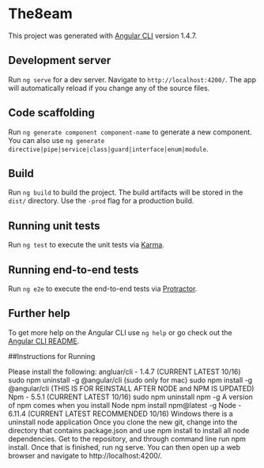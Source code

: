 # The8eam

This project was generated with [Angular CLI](https://github.com/angular/angular-cli) version 1.4.7.

## Development server

Run `ng serve` for a dev server. Navigate to `http://localhost:4200/`. The app will automatically reload if you change any of the source files.

## Code scaffolding

Run `ng generate component component-name` to generate a new component. You can also use `ng generate directive|pipe|service|class|guard|interface|enum|module`.

## Build

Run `ng build` to build the project. The build artifacts will be stored in the `dist/` directory. Use the `-prod` flag for a production build. 

## Running unit tests

Run `ng test` to execute the unit tests via [Karma](https://karma-runner.github.io).

## Running end-to-end tests

Run `ng e2e` to execute the end-to-end tests via [Protractor](http://www.protractortest.org/).

## Further help

To get more help on the Angular CLI use `ng help` or go check out the [Angular CLI README](https://github.com/angular/angular-cli/blob/master/README.md).

##Instructions for Running
 
Please install the following:
angluar/cli - 1.4.7 (CURRENT LATEST 10/16)
 sudo npm uninstall -g @angular/cli    (sudo only for mac)
 sudo npm install -g @angular/cli (THIS IS FOR REINSTALL AFTER NODE and NPM IS UPDATED)
Npm - 5.5.1 (CURRENT LATEST 10/16)
 sudo npm uninstall npm -g
 A version of npm comes when you install Node
 npm install npm@latest -g
Node - 6.11.4 (CURRENT LATEST RECOMMENDED 10/16)
 Windows there is a uninstall node application
 Once you clone the new git, change into the directory that contains package.json and use npm install to install all node dependencies.
 Get to the repository, and through command line run npm install. Once that is finished, run ng serve. You can then open up a web browser and navigate to http://localhost:4200/.
